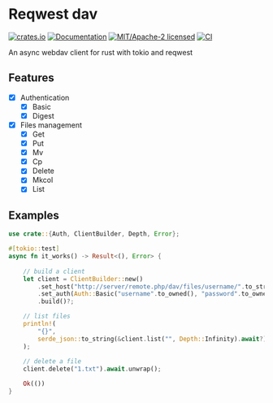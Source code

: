 Reqwest dav
============

[![crates.io](https://img.shields.io/crates/v/reqwest_dav.svg)](https://crates.io/crates/reqwest_dav)
[![Documentation](https://docs.rs/reqwest_dav/badge.svg)](https://docs.rs/reqwest_dav)
[![MIT/Apache-2 licensed](https://img.shields.io/crates/l/reqwest.svg)](./LICENSE-APACHE)
[![CI](https://github.com/niuhuan/reqwest_dav/workflows/Rust/badge.svg)](https://github.com/niuhuan/reqwest_dav/actions?query=workflow%3ARust)


An async webdav client for rust with tokio and reqwest

## Features

- [x] Authentication
  - [x] Basic
  - [x] Digest
- [x] Files management
  - [x] Get
  - [x] Put
  - [x] Mv
  - [x] Cp
  - [x] Delete
  - [x] Mkcol
  - [x] List

## Examples

```rust
use crate::{Auth, ClientBuilder, Depth, Error};

#[tokio::test]
async fn it_works() -> Result<(), Error> {
  
    // build a client
    let client = ClientBuilder::new()
        .set_host("http://server/remote.php/dav/files/username/".to_string())
        .set_auth(Auth::Basic("username".to_owned(), "password".to_owned()))
        .build()?;

    // list files
    println!(
        "{}",
        serde_json::to_string(&client.list("", Depth::Infinity).await?).unwrap()
    );
  
    // delete a file
    client.delete("1.txt").await.unwrap();

    Ok(())
}
```
